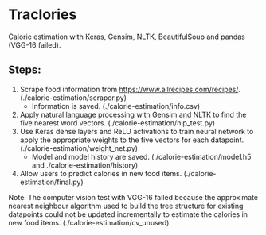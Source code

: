 # Traclories
Calorie estimation with Keras, Gensim, NLTK, BeautifulSoup and pandas (VGG-16 failed).

## Steps:
1. Scrape food information from https://www.allrecipes.com/recipes/. (./calorie-estimation/scraper.py)
    - Information is saved. (./calorie-estimation/info.csv)
2. Apply natural language processing with Gensim and NLTK to find the five nearest word vectors. (./calorie-estimation/nlp_test.py)
3. Use Keras dense layers and ReLU activations to train neural network to apply the appropriate weights to the five vectors for each datapoint. (./calorie-estimation/weight_net.py)
    - Model and model history are saved. (./calorie-estimation/model.h5 and ./calorie-estimation/history)
4. Allow users to predict calories in new food items. (./calorie-estimation/final.py)

Note: The computer vision test with VGG-16 failed because the approximate nearest neighbour algorithm used to build the tree structure for existing datapoints could not be updated incrementally to estimate the calories in new food items. (./calorie-estimation/cv_unused)
